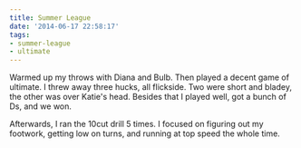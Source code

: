 ```yaml
---
title: Summer League
date: '2014-06-17 22:58:17'
tags:
- summer-league
- ultimate
---
```


Warmed up my throws with Diana and Bulb. Then played a decent game of ultimate. I threw away three hucks, all flickside. Two were short and bladey, the other was over Katie's head. Besides that I played well, got a bunch of Ds, and we won.

Afterwards, I ran the 10cut drill 5 times. I focused on figuring out my footwork, getting low on turns, and running at top speed the whole time.
